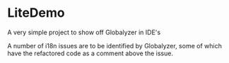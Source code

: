 # LiteDemo
A very simple project to show off Globalyzer in IDE's

A number of i18n issues are to be identified by Globalyzer, some of which have the refactored code as a comment above the issue.
